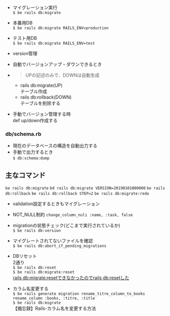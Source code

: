 - マイグレーション実行  
`$ be rails db:migrate`

- 本番用DB  
`$ be rails db:migrate RAILS_ENV=production`
- テスト用DB  
`$ be rails db:migrate RAILS_ENV=test `

- version管理  
- 自動でバージョンアップ・ダウンできるとき
 - > UPの記述のみで、DOWNは自動生成 
    - rails db:migrate(UP)  
        テーブル作成
    - rails db:rollback(DOWN)  
        テーブルを削除する
- 手動でバージョン管理する時  
    def up/down作成する


 ### db/schema.rb
- 現在のデータベースの構造を自動出力する
- 手動で出力するとき  
`$ db:schema:dump`

## 主なコマンド
`be rails db:migrate`
`bd rails db:migrate VERSION=20190101000000`
`be rails db:rollback`
`be rails db:rollback STEP=2`
`be rails db:migrate:redo`

- validation設定するときもマイグレーション
- NOT_NULL制約
`change_column_nuli :name, :task, false`

- migrationの状態チェック(どこまで実行されているか)  
`$ be rails db:version`
- マイグレートされてないファイルを確認  
`$ be rails db:abort_if_pending_migrations`

- DBリセット  
2通り  
`$ be rails db:reset`  
`$ be rails db:migrate:reset`  
[rails db:migrate:resetできなかったのでrails db:resetした](https://qiita.com/mom0tomo/items/a252ff8a42eea00f81b1)

- カラム名変更する  
`$ be rails generate migration rename_titre_column_to_books`  
`rename_column :books, :titre, :title`  
`$ be rails db:migrate`  
【備忘録】Rails-カラム名を変更する方法[](https://qiita.com/kaito-chiba/items/723da8627438b67cc02c)


